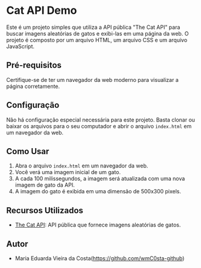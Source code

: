 # Cat API Demo

Este é um projeto simples que utiliza a API pública "The Cat API" para buscar imagens aleatórias de gatos e exibi-las em uma página da web. O projeto é composto por um arquivo HTML, um arquivo CSS e um arquivo JavaScript.

## Pré-requisitos

Certifique-se de ter um navegador da web moderno para visualizar a página corretamente.

## Configuração

Não há configuração especial necessária para este projeto. Basta clonar ou baixar os arquivos para o seu computador e abrir o arquivo `index.html` em um navegador da web.

## Como Usar

1. Abra o arquivo `index.html` em um navegador da web.
2. Você verá uma imagem inicial de um gato.
3. A cada 100 milissegundos, a imagem será atualizada com uma nova imagem de gato da API.
4. A imagem do gato é exibida em uma dimensão de 500x300 pixels.

## Recursos Utilizados

- [The Cat API](https://thecatapi.com/): API pública que fornece imagens aleatórias de gatos.

## Autor

- Maria Eduarda Vieira da Costa(https://github.com/wmC0sta-github)
